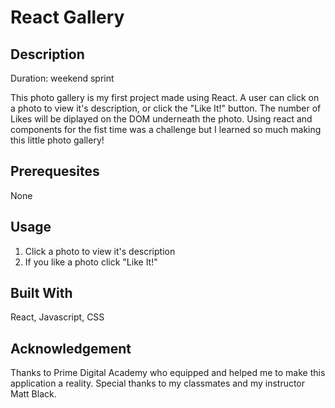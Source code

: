 # React Gallery

## Description

Duration: weekend sprint

This photo gallery is my first project made using React. A user can click on a photo to view it's description, or click the "Like It!" button. The number of Likes will be diplayed on the DOM underneath the photo. Using react and components for the fist time was a challenge but I learned so much making this little photo gallery! 

## Prerequesites

None 

## Usage

1. Click a photo to view it's description 
2. If you like a photo click "Like It!" 

## Built With

React, Javascript, CSS 

## Acknowledgement

Thanks to Prime Digital Academy who equipped and helped me to make this application a reality. Special thanks to my classmates and my instructor Matt Black.
